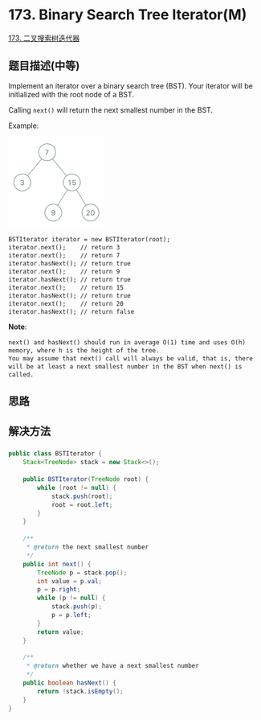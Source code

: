 # 173. Binary Search Tree Iterator\(M\)

[173. 二叉搜索树迭代器](https://leetcode-cn.com/problems/binary-search-tree-iterator/)

## 题目描述\(中等\)

Implement an iterator over a binary search tree \(BST\). Your iterator will be initialized with the root node of a BST.

Calling `next()` will return the next smallest number in the BST.

Example:

![](/assets/101-200/173-p-1.png)

```
BSTIterator iterator = new BSTIterator(root);
iterator.next();    // return 3
iterator.next();    // return 7
iterator.hasNext(); // return true
iterator.next();    // return 9
iterator.hasNext(); // return true
iterator.next();    // return 15
iterator.hasNext(); // return true
iterator.next();    // return 20
iterator.hasNext(); // return false
```

**Note**:

```
next() and hasNext() should run in average O(1) time and uses O(h) memory, where h is the height of the tree.
You may assume that next() call will always be valid, that is, there will be at least a next smallest number in the BST when next() is called.
```

## 思路

## 解决方法

###

```java
public class BSTIterator {
    Stack<TreeNode> stack = new Stack<>();

    public BSTIterator(TreeNode root) {
        while (root != null) {
            stack.push(root);
            root = root.left;
        }
    }

    /**
     * @return the next smallest number
     */
    public int next() {
        TreeNode p = stack.pop();
        int value = p.val;
        p = p.right;
        while (p != null) {
            stack.push(p);
            p = p.left;
        }
        return value;
    }

    /**
     * @return whether we have a next smallest number
     */
    public boolean hasNext() {
        return !stack.isEmpty();
    }
}

```



